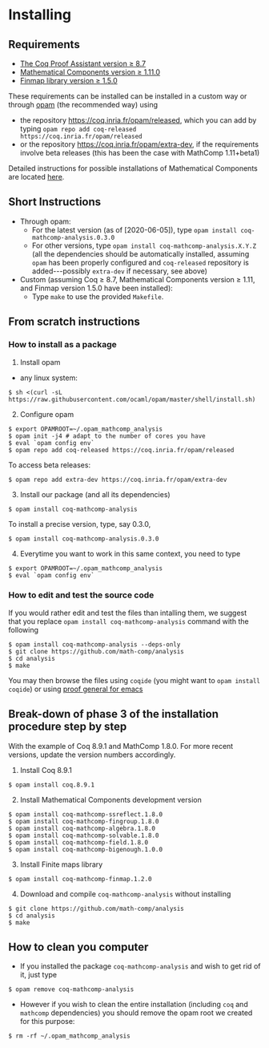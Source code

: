 # Installing

## Requirements
- [The Coq Proof Assistant version ≥ 8.7](https://coq.inria.fr)
- [Mathematical Components version ≥ 1.11.0](https://github.com/math-comp/math-comp)
- [Finmap library version ≥ 1.5.0](https://github.com/math-comp/finmap)

These requirements can be installed can be installed in a custom way or through
[opam](https://opam.ocaml.org/) (the recommended way) using
- the repository https://coq.inria.fr/opam/released, which you can add by typing
  `opam repo add coq-released https://coq.inria.fr/opam/released`
- or the repository https://coq.inria.fr/opam/extra-dev, if the requirements involve beta releases
  (this has been the case with MathComp 1.11+beta1)

Detailed instructions for possible installations of Mathematical Components are located
[here](https://github.com/math-comp/math-comp/blob/master/INSTALL.md).

## Short Instructions
- Through opam:
  + For the latest version (as of [2020-06-05]), type `opam install coq-mathcomp-analysis.0.3.0`
  + For other versions, type `opam install coq-mathcomp-analysis.X.Y.Z`
    (all the dependencies should be automatically installed, assuming `opam` has been properly configured
    and `coq-released` repository is added---possibly `extra-dev` if necessary, see above)
- Custom (assuming Coq ≥ 8.7, Mathematical Components version ≥ 1.11, and Finmap version 1.5.0
  have been installed):
  + Type `make` to use the provided `Makefile`.

## From scratch instructions
### How to install as a package
1. Install opam
- any linux system:
```
$ sh <(curl -sL https://raw.githubusercontent.com/ocaml/opam/master/shell/install.sh)
```

2. Configure opam
```
$ export OPAMROOT=~/.opam_mathcomp_analysis
$ opam init -j4 # adapt to the number of cores you have
$ eval `opam config env`
$ opam repo add coq-released https://coq.inria.fr/opam/released
```
To access beta releases:
```
$ opam repo add extra-dev https://coq.inria.fr/opam/extra-dev
```
3. Install our package (and all its dependencies)
```
$ opam install coq-mathcomp-analysis
```
To install a precise version, type, say 0.3.0,
```
$ opam install coq-mathcomp-analysis.0.3.0
```
4. Everytime you want to work in this same context, you need to type
```
$ export OPAMROOT=~/.opam_mathcomp_analysis 
$ eval `opam config env`
```

### How to edit and test the source code

If you would rather edit and test the files than intalling them, we suggest that you replace
`opam install coq-mathcomp-analysis` command with the following
```
$ opam install coq-mathcomp-analysis --deps-only
$ git clone https://github.com/math-comp/analysis
$ cd analysis
$ make
```
You may then browse the files using `coqide` (you might want to `opam install coqide`) or
using [proof general for emacs](https://github.com/ProofGeneral/PG)

## Break-down of phase 3 of the installation procedure step by step

With the example of Coq 8.9.1 and MathComp 1.8.0. For more recent versions, update the
version numbers accordingly.

1. Install Coq 8.9.1
```
$ opam install coq.8.9.1
```
2. Install Mathematical Components development version 
```
$ opam install coq-mathcomp-ssreflect.1.8.0
$ opam install coq-mathcomp-fingroup.1.8.0
$ opam install coq-mathcomp-algebra.1.8.0
$ opam install coq-mathcomp-solvable.1.8.0
$ opam install coq-mathcomp-field.1.8.0
$ opam install coq-mathcomp-bigenough.1.0.0
```
3. Install Finite maps library
```
$ opam install coq-mathcomp-finmap.1.2.0
```
4. Download and compile `coq-mathcomp-analysis` without installing
```
$ git clone https://github.com/math-comp/analysis
$ cd analysis
$ make
```
## How to clean you computer
- If you installed the package `coq-mathcomp-analysis` and wish to get rid of it, just type
```
$ opam remove coq-mathcomp-analysis
```
- However if you wish to clean the entire installation (including `coq` and `mathcomp` dependencies)
  you should remove the opam root we created for this purpose:
```
$ rm -rf ~/.opam_mathcomp_analysis
```
